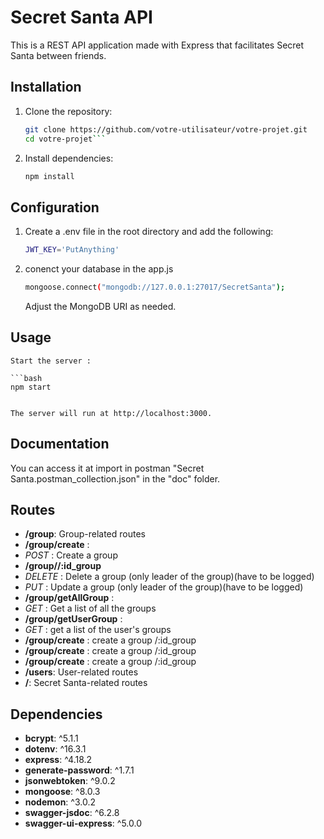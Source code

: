 # Secret Santa API

This is a REST API application made with Express that facilitates Secret Santa between friends.


## Installation

1. Clone the repository:

   ```bash
   git clone https://github.com/votre-utilisateur/votre-projet.git
   cd votre-projet```

2. Install dependencies:

    ```bash
    npm install
    ```


## Configuration

1. Create a .env file in the root directory and add the following:

    ```bash
    JWT_KEY='PutAnything'
    ```


2. conenct your database in the app.js

    ```bash
    mongoose.connect("mongodb://127.0.0.1:27017/SecretSanta");
    ```
    
    Adjust the MongoDB URI as needed.


## Usage

    Start the server : 

    ```bash
    npm start


    The server will run at http://localhost:3000.


## Documentation

You can access it at import in postman "Secret Santa.postman_collection.json" in the "doc" folder.


## Routes

* **/group**: Group-related routes
 * **/group/create** : 
  * *POST* : Create a group
 * **/group//:id_group**
  * *DELETE* : Delete a group (only leader of the group)(have to be logged)
  * *PUT* : Update a group (only leader of the group)(have to be logged)
 * **/group/getAllGroup** : 
  * *GET* : Get a list of all the groups
 * **/group/getUserGroup** : 
  * *GET* : get a list of the user\'s groups
 * **/group/create** : create a group /:id_group
 * **/group/create** : create a group /:id_group
 * **/group/create** : create a group /:id_group
* **/users**: User-related routes
* **/**: Secret Santa-related routes


## Dependencies

* **bcrypt**: ^5.1.1
* **dotenv**: ^16.3.1
* **express**: ^4.18.2
* **generate-password**: ^1.7.1
* **jsonwebtoken**: ^9.0.2
* **mongoose**: ^8.0.3
* **nodemon**: ^3.0.2
* **swagger-jsdoc**: ^6.2.8
* **swagger-ui-express**: ^5.0.0
